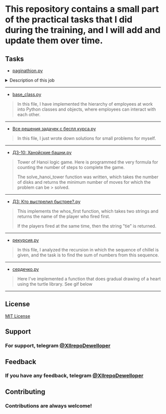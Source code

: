 # This repository contains a small part of the practical tasks that I did during the training, and I will add and update them over time.

## Tasks

- [paginathion.py](https://github.com/tendil/Tasks-are-different/blob/main/paginathion.py)
<details>
<summary> 
Description of this job
</summary>
<br>
Here I created a Pagination class that processes some content page by page. Pagination is used to divide long lists into pages.
The constructor takes two parameters:

items (default: []): - a list of string content that we will paginate

page_size (default: 10): number of row instances to show per page

The class implements the get_visible_items function that returns the items on the current page.

The class must also provide a set of functions for navigating through pages:

prev_page # go to the previous page

next_page # go to the next page

first_page # jump to the first page

last_page # go to the last page

go_to_page # takes a page number as an argument, navigates to a specific page
            # if passed number > number of pages, then go to the last, if < 1 then go to the first


Also, the class supports the following functions:

get_current_page returns the current page number

get_page_size returns the page size

get_items returns a list of strings

For example, we can create our class like this:

alphabetList = list("abcdefghijklmnopqrstuvwxyz")
 
p = Pagination(alphabetList, 4)
And then call get_visible_items to display the contents of the current page (the current page is the first one)

p.get_visible_items() ➞ ["a", "b", "c", "d"]
If we go to the next page and call get_visible_items again, we get ["e", "f", "g", "h"]

p.next_page()
 
p.get_visible_items() ➞ ["e", "f", "g", "h"]
The last page should only have two items, so if we call last_page and get_visible_items we get ["y", "z"]

p.last_page()
p.get_visible_items() ➞ ["y", "z"]
notes

The page_size argument and the go_to_page function argument are only passed as int type, no need to defend against float.

The paging functions must be implemented in such a way that they can be called in chain: p.next_page().next_page().prev_page()
p.last_page().prev_page()
p.first_page().next_page()
p.go_to_page(10).next_page()
</details>

---

- [base_class.py](https://github.com/tendil/Tasks-are-different/blob/main/base_class.py)
> In this file, I have implemented the hierarchy of employees at work into Python classes and objects, where employees can interact with each other.

---

- [Все решения задачек с беспл курса.py](https://github.com/tendil/Tasks-are-different/blob/main/%D0%92%D1%81%D0%B5%20%D1%80%D0%B5%D1%88%D0%B5%D0%BD%D0%B8%D1%8F%20%D0%B7%D0%B0%D0%B4%D0%B0%D1%87%D0%B5%D0%BA%20%D1%81%20%D0%B1%D0%B5%D1%81%D0%BF%D0%BB%20%D0%BA%D1%83%D1%80%D1%81%D0%B0.py)
> In this file, I just wrote down solutions for small problems for myself.

---

- [ДЗ-10: Ханойские башни.py](https://github.com/tendil/Tasks-are-different/blob/main/%D0%94%D0%97-10:%20%D0%A5%D0%B0%D0%BD%D0%BE%D0%B9%D1%81%D0%BA%D0%B8%D0%B5%20%D0%B1%D0%B0%D1%88%D0%BD%D0%B8.py)
> Tower of Hanoi logic game.
> Here is programmed the very formula for counting the number of steps to complete the game.
>
> The solve_hanoi_tower function was written, which takes the number of disks and returns the minimum number of moves for which the problem can be > solved.

---

- [ДЗ: Кто выстрелил быстрее?.py](https://github.com/tendil/Tasks-are-different/blob/main/%D0%94%D0%97:%20%D0%9A%D1%82%D0%BE%20%D0%B2%D1%8B%D1%81%D1%82%D1%80%D0%B5%D0%BB%D0%B8%D0%BB%20%D0%B1%D1%8B%D1%81%D1%82%D1%80%D0%B5%D0%B5%3F.py)
> This implements the whos_first function, which takes two strings and returns the name of the player who fired first.
>
> If the players fired at the same time, then the string "tie" is returned.

---

- [рекурсия.py](https://github.com/tendil/Tasks-are-different/blob/main/%D1%80%D0%B5%D0%BA%D1%83%D1%80%D1%81%D0%B8%D1%8F.py)
> In this file, I analyzed the recursion in which the sequence of chillel is given, and the task is to find the sum of numbers from this sequence.

---

- [сердечко.py](https://github.com/tendil/Tasks-are-different/blob/main/%D1%81%D0%B5%D1%80%D0%B4%D0%B5%D1%87%D0%BA%D0%BE.py)
> Here I've implemented a function that does gradual drawing of a heart using the turtle library.
> See gif below



---

## License

[MIT License](https://ru.wikipedia.org/wiki/%D0%9B%D0%B8%D1%86%D0%B5%D0%BD%D0%B7%D0%B8%D1%8F_MIT)

## Support

### For support, telegram [@XllrepoDewelloper](https://t.me/XllrepoDewelloper)

## Feedback

### If you have any feedback, telegram [@XllrepoDewelloper](https://t.me/XllrepoDewelloper)

## Contributing

### Contributions are always welcome!

